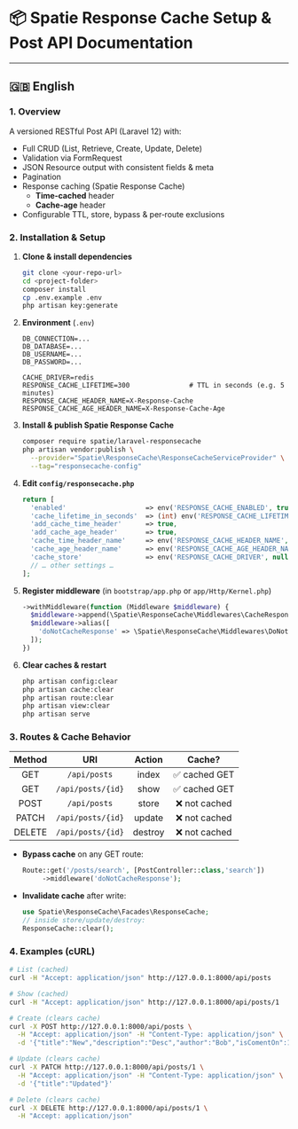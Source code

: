 # 📦 Spatie Response Cache Setup & Post API Documentation

---

## 🇬🇧 English

### 1. Overview  
A versioned RESTful Post API (Laravel 12) with:  
- Full CRUD (List, Retrieve, Create, Update, Delete)  
- Validation via FormRequest  
- JSON Resource output with consistent fields & meta  
- Pagination  
- Response caching (Spatie Response Cache)  
  - **Time‐cached** header  
  - **Cache‐age** header  
- Configurable TTL, store, bypass & per‐route exclusions  

### 2. Installation & Setup

1. **Clone & install dependencies**  
    ```bash
    git clone <your-repo-url>
    cd <project-folder>
    composer install
    cp .env.example .env
    php artisan key:generate
    ```

2. **Environment** (`.env`)  
    ```
    DB_CONNECTION=...
    DB_DATABASE=...
    DB_USERNAME=...
    DB_PASSWORD=...

    CACHE_DRIVER=redis
    RESPONSE_CACHE_LIFETIME=300               # TTL in seconds (e.g. 5 minutes)
    RESPONSE_CACHE_HEADER_NAME=X-Response-Cache
    RESPONSE_CACHE_AGE_HEADER_NAME=X-Response-Cache-Age
    ```

3. **Install & publish Spatie Response Cache**  
    ```bash
    composer require spatie/laravel-responsecache
    php artisan vendor:publish \
      --provider="Spatie\ResponseCache\ResponseCacheServiceProvider" \
      --tag="responsecache-config"
    ```

4. **Edit `config/responsecache.php`**  
    ```php
    return [
      'enabled'                    => env('RESPONSE_CACHE_ENABLED', true),
      'cache_lifetime_in_seconds'  => (int) env('RESPONSE_CACHE_LIFETIME', 60 * 5),
      'add_cache_time_header'      => true,
      'add_cache_age_header'       => true,
      'cache_time_header_name'     => env('RESPONSE_CACHE_HEADER_NAME', 'X-Response-Cache'),
      'cache_age_header_name'      => env('RESPONSE_CACHE_AGE_HEADER_NAME', 'X-Response-Cache-Age'),
      'cache_store'                => env('RESPONSE_CACHE_DRIVER', null),
      // … other settings …
    ];
    ```

5. **Register middleware** (in `bootstrap/app.php` or `app/Http/Kernel.php`)  
    ```php
    ->withMiddleware(function (Middleware $middleware) {
      $middleware->append(\Spatie\ResponseCache\Middlewares\CacheResponse::class);
      $middleware->alias([
        'doNotCacheResponse' => \Spatie\ResponseCache\Middlewares\DoNotCacheResponse::class,
      ]);
    })
    ```

6. **Clear caches & restart**  
    ```bash
    php artisan config:clear
    php artisan cache:clear
    php artisan route:clear
    php artisan view:clear
    php artisan serve
    ```

### 3. Routes & Cache Behavior

| Method | URI             | Action   | Cache?            |
|:------:|:---------------:|:--------:|:-----------------:|
| GET    | `/api/posts`      | index    | ✅ cached GET     |
| GET    | `/api/posts/{id}` | show     | ✅ cached GET     |
| POST   | `/api/posts`      | store    | ❌ not cached     |
| PATCH  | `/api/posts/{id}` | update   | ❌ not cached     |
| DELETE | `/api/posts/{id}` | destroy  | ❌ not cached     |

- **Bypass cache** on any GET route:
    ```php
    Route::get('/posts/search', [PostController::class,'search'])
         ->middleware('doNotCacheResponse');
    ```

- **Invalidate cache** after write:
    ```php
    use Spatie\ResponseCache\Facades\ResponseCache;
    // inside store/update/destroy:
    ResponseCache::clear();
    ```

### 4. Examples (cURL)

```bash
# List (cached)
curl -H "Accept: application/json" http://127.0.0.1:8000/api/posts

# Show (cached)
curl -H "Accept: application/json" http://127.0.0.1:8000/api/posts/1

# Create (clears cache)
curl -X POST http://127.0.0.1:8000/api/posts \
  -H "Accept: application/json" -H "Content-Type: application/json" \
  -d '{"title":"New","description":"Desc","author":"Bob","isComentOn":1}'

# Update (clears cache)
curl -X PATCH http://127.0.0.1:8000/api/posts/1 \
  -H "Accept: application/json" -H "Content-Type: application/json" \
  -d '{"title":"Updated"}'

# Delete (clears cache)
curl -X DELETE http://127.0.0.1:8000/api/posts/1 \
  -H "Accept: application/json"
